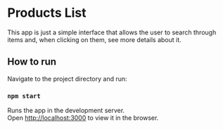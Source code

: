 # Products List

This app is just a simple interface that allows the user to search through items and, when clicking on them, see more details about it.

## How to run

Navigate to the project directory and run:

### `npm start`

Runs the app in the development server.<br />
Open [http://localhost:3000](http://localhost:3000) to view it in the browser.
